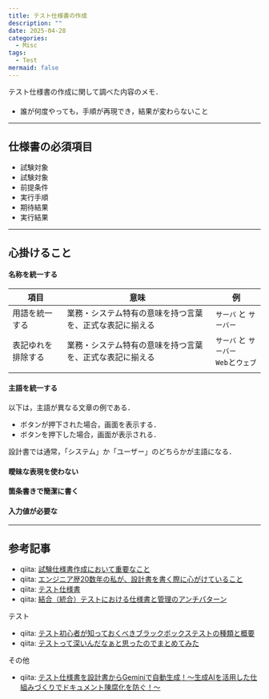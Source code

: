 ```yaml
---
title: テスト仕様書の作成
description: ""
date: 2025-04-28
categories:
  - Misc
tags:
  - Test
mermaid: false
---
```



テスト仕様書の作成に関して調べた内容のメモ．

#### 

- 誰が何度やっても，手順が再現でき，結果が変わらないこと


---
## 仕様書の必須項目

- 試験対象
- 試験対象
- 前提条件
- 実行手順
- 期待結果
- 実行結果


---
## 心掛けること

#### 名称を統一する

| 項目               | 意味                                                     | 例                                        |
| ------------------ | -------------------------------------------------------- | ----------------------------------------- |
| 用語を統一する     | 業務・システム特有の意味を持つ言葉を、正式な表記に揃える | `サーバ` と `サーバー`                    |
| 表記ゆれを排除する | 業務・システム特有の意味を持つ言葉を、正式な表記に揃える | `サーバ` と `サーバー`<br>`Web`と`ウェブ` |
|                    |                                                          |

#### 主語を統一する
以下は，主語が異なる文章の例である．
 - ボタンが押下された場合，画面を表示する．
 - ボタンを押下した場合，画面が表示される．

設計書では通常，「システム」か「ユーザー」のどちらかが主語になる．

#### 曖昧な表現を使わない

#### 箇条書きで簡潔に書く

#### 入力値が必要な


--- 
## 参考記事
- qiita: [試験仕様書作成において重要なこと](https://qiita.com/KoutaKawaguchi1101/items/4a8891a4c0e310426c01)
- qiita: [エンジニア歴20数年の私が、設計書を書く際に心がけていること](https://qiita.com/y-some/items/90651c1e27f7798f87c6)
- qiita: [テスト仕様書](https://qiita.com/jun2014/items/cad7328978e709fe79f4)
- qiita: [結合（統合）テストにおける仕様書と管理のアンチパターン](https://qiita.com/y-some/items/81b31d4b42760c6cd095)

テスト
- qiita: [テスト初心者が知っておくべきブラックボックステストの種類と概要](https://qiita.com/tatane616/items/1694ed4f88dc9d3b1eda)
- qiita: [テストって深いんだなぁと思ったのでまとめてみた](https://qiita.com/mooooroi/items/a2461c5406ba4b1f0414)


その他
- qiita: [テスト仕様書を設計書からGeminiで自動生成！〜生成AIを活用した仕組みづくりでドキュメント陳腐化を防ぐ！〜](https://qiita.com/yahanoyaha/items/41634b7188050b26949b)
